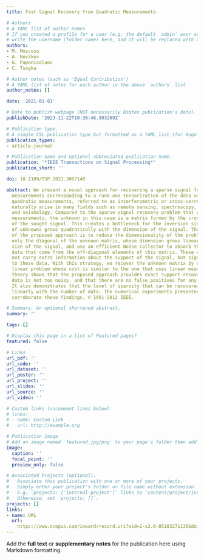 ```yaml
---
title: Fast Signal Recovery from Quadratic Measurements

# Authors
# A YAML list of author names
# If you created a profile for a user (e.g. the default `admin` user at `content/authors/admin/`), 
# write the username (folder name) here, and it will be replaced with their full name and linked to their profile.
authors:
- M. Moscoso
- A. Novikov
- G. Papanicolaou
- C. Tsogka

# Author notes (such as 'Equal Contribution')
# A YAML list of notes for each author in the above `authors` list
author_notes: []

date: '2021-01-01'

# Date to publish webpage (NOT necessarily Bibtex publication's date).
publishDate: '2023-11-22T10:36:46.303269Z'

# Publication type.
# A single CSL publication type but formatted as a YAML list (for Hugo requirements).
publication_types:
- article-journal

# Publication name and optional abbreviated publication name.
publication: '*IEEE Transactions on Signal Processing*'
publication_short: ''

doi: 10.1109/TSP.2021.3067140

abstract: We present a novel approach for recovering a sparse signal from quadratic
  measurements corresponding to a rank-one tensorization of the data vector. Such
  quadratic measurements, referred to as interferometric or cross-correlated data,
  naturally arise in many fields such as remote sensing, spectroscopy, holography
  and seismology. Compared to the sparse signal recovery problem that uses linear
  measurements, the unknown in this case is a matrix formed by the cross correlations
  of the sought signal. This creates a bottleneck for the inversion since the number
  of unknowns grows quadratically with the dimension of the signal. The main idea
  of the proposed approach is to reduce the dimensionality of the problem by recovering
  only the diagonal of the unknown matrix, whose dimension grows linearly with the
  size of the signal, and use an efficient Noise Collector to absorb the cross-correlated
  data that come from the off-diagonal elements of this matrix. These elements do
  not carry extra information about the support of the signal, but significantly contribute
  to these data. With this strategy, we recover the unknown matrix by solving a convex
  linear problem whose cost is similar to the one that uses linear measurements. Our
  theory shows that the proposed approach provides exact support recovery when the
  data is not too noisy, and that there are no false positives for any level of noise.
  It also demonstrates that the level of sparsity that can be recovered scales almost
  linearly with the number of data. The numerical experiments presented in the paper
  corroborate these findings. © 1991-2012 IEEE.

# Summary. An optional shortened abstract.
summary: ''

tags: []

# Display this page in a list of Featured pages?
featured: false

# Links
url_pdf: ''
url_code: ''
url_dataset: ''
url_poster: ''
url_project: ''
url_slides: ''
url_source: ''
url_video: ''

# Custom links (uncomment lines below)
# links:
# - name: Custom Link
#   url: http://example.org

# Publication image
# Add an image named `featured.jpg/png` to your page's folder then add a caption below.
image:
  caption: ''
  focal_point: ''
  preview_only: false

# Associated Projects (optional).
#   Associate this publication with one or more of your projects.
#   Simply enter your project's folder or file name without extension.
#   E.g. `projects: ['internal-project']` links to `content/project/internal-project/index.md`.
#   Otherwise, set `projects: []`.
projects: []
links:
- name: URL
  url: 
    https://www.scopus.com/inward/record.uri?eid=2-s2.0-85103271136&doi=10.1109%2fTSP.2021.3067140&partnerID=40&md5=237b2603c3910c97e6374f8e2cb09ac8
---
```


Add the **full text** or **supplementary notes** for the publication here using Markdown formatting.
